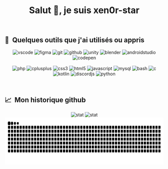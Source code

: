 <h1 align="center">Salut 👋, je suis xen0r-star</h1>
<br>

<h2 align="left"> 🚀 &nbsp;Quelques outils que j'ai utilisés ou appris</h2>
<p align="center">
<img src="https://cdn.jsdelivr.net/gh/devicons/devicon/icons/vscode/vscode-original.svg" alt="vscode" width="40" height="40"/>
<img src="https://cdn.jsdelivr.net/gh/devicons/devicon/icons/figma/figma-original.svg" alt="figma" width="40" height="40"/>
<img src="https://cdn.jsdelivr.net/gh/devicons/devicon/icons/git/git-original.svg" alt="git" width="40" height="40"/>
<img src="https://cdn.jsdelivr.net/gh/devicons/devicon/icons/github/github-original.svg" alt="github" width="40" height="40"/>
<img src="https://cdn.jsdelivr.net/gh/devicons/devicon/icons/unity/unity-original.svg" alt="unity" width="40" height="40"/>
<img src="https://cdn.jsdelivr.net/gh/devicons/devicon/icons/blender/blender-original.svg" alt="blender" width="40" height="40"/>
<img src="https://cdn.jsdelivr.net/gh/devicons/devicon/icons/androidstudio/androidstudio-original.svg" alt="androidstudio" width="40" height="40"/>
<img src="https://cdn.jsdelivr.net/gh/devicons/devicon@latest/icons/codepen/codepen-original.svg" alt="codepen" width="40" height="40"/>

<br>
<br>

<img src="https://cdn.jsdelivr.net/gh/devicons/devicon/icons/php/php-original.svg" alt="php" width="40" height="40"/>
<img src="https://cdn.jsdelivr.net/gh/devicons/devicon/icons/cplusplus/cplusplus-original.svg" alt="cplusplus" width="40" height="40"/>
<img src="https://cdn.jsdelivr.net/gh/devicons/devicon/icons/css3/css3-original.svg" alt="css3" width="40" height="40"/>
<img src="https://cdn.jsdelivr.net/gh/devicons/devicon/icons/html5/html5-original.svg" alt="html5" width="40" height="40"/>
<img src="https://cdn.jsdelivr.net/gh/devicons/devicon/icons/javascript/javascript-original.svg" alt="javascript" width="40" height="40"/>
<img src="https://cdn.jsdelivr.net/gh/devicons/devicon/icons/mysql/mysql-original.svg" alt="mysql" width="40" height="40"/>
<img src="https://cdn.jsdelivr.net/gh/devicons/devicon/icons/bash/bash-original.svg" alt="bash" width="40" height="40"/>
<img src="https://cdn.jsdelivr.net/gh/devicons/devicon/icons/c/c-original.svg" alt="c" width="45" height="40"/>
<img src="https://cdn.jsdelivr.net/gh/devicons/devicon/icons/kotlin/kotlin-original.svg" alt="kotlin" width="40" height="40"/>        
<img src="https://cdn.jsdelivr.net/gh/devicons/devicon/icons/discordjs/discordjs-original.svg" alt="discordjs" width="40" height="40"/>
<img src="https://cdn.jsdelivr.net/gh/devicons/devicon/icons/python/python-original.svg" alt="python" width="40" height="40"/>
</p>

<br>

<h2 align="left"> 📈 &nbsp;Mon historique github</h2>
<p align="center">
<img src="https://github-readme-stats.vercel.app/api?username=xen0r-star&show_icons=true&theme=dracula&rank_icon=github" alt="stat" height="150"/>
<!-- <img src="https://github-readme-stats.vercel.app/api/top-langs/?username=xen0r-star&layout=compact&theme=dracula" alt="stat" height="150"/> -->
<img src="https://github-readme-stats.hackclub.dev/api/wakatime?username=15162&api_domain=hackatime.hackclub.com&&custom_title=Hackatime+Stats&layout=compact&cache_seconds=0&langs_count=8&theme=dracula" alt="stat" height="150"/>
<br>
  
<picture>
  <source media="(prefers-color-scheme: dark)" srcset="https://raw.githubusercontent.com/xen0r-star/xen0r-star/output/github-contribution-grid-snake-dark.svg">
  <source media="(prefers-color-scheme: light)" srcset="https://raw.githubusercontent.com/xen0r-star/xen0r-star/output/github-contribution-grid-snake.svg">
  <img alt="github contribution grid snake animation" src="https://raw.githubusercontent.com/xen0r-star/xen0r-star/output/github-contribution-grid-snake.svg" height="150">
</picture>
</p>

